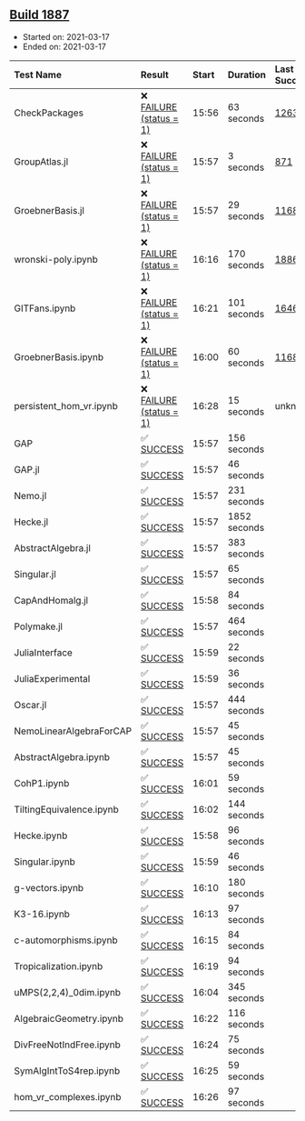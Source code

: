 ## [Build 1887](https://oscarci.mathematik.uni-kl.de/job/oscar-stable/1887/)

* Started on: 2021-03-17
* Ended on: 2021-03-17

| Test Name    | Result | Start | Duration | Last Success | First Failure |
|:-------------|:-------|:------|:---------|:-------------|:--------------|
| CheckPackages | ❌ [FAILURE (status = 1)](https://oscarci.mathematik.uni-kl.de/job/oscar-stable/1887/artifact/logs/build-1887/CheckPackages.log) | 15:56 | 63 seconds | [1263](https://oscarci.mathematik.uni-kl.de/job/oscar-stable/1263/) | [1264](https://oscarci.mathematik.uni-kl.de/job/oscar-stable/1264/) |
| GroupAtlas.jl | ❌ [FAILURE (status = 1)](https://oscarci.mathematik.uni-kl.de/job/oscar-stable/1887/artifact/logs/build-1887/GroupAtlas.jl.log) | 15:57 | 3 seconds | [871](https://oscarci.mathematik.uni-kl.de/job/oscar-stable/871/) | [872](https://oscarci.mathematik.uni-kl.de/job/oscar-stable/872/) |
| GroebnerBasis.jl | ❌ [FAILURE (status = 1)](https://oscarci.mathematik.uni-kl.de/job/oscar-stable/1887/artifact/logs/build-1887/GroebnerBasis.jl.log) | 15:57 | 29 seconds | [1168](https://oscarci.mathematik.uni-kl.de/job/oscar-stable/1168/) | [1169](https://oscarci.mathematik.uni-kl.de/job/oscar-stable/1169/) |
| wronski-poly.ipynb | ❌ [FAILURE (status = 1)](https://oscarci.mathematik.uni-kl.de/job/oscar-stable/1887/artifact/logs/build-1887/wronski-poly.ipynb.log) | 16:16 | 170 seconds | [1886](https://oscarci.mathematik.uni-kl.de/job/oscar-stable/1886/) | [1887](https://oscarci.mathematik.uni-kl.de/job/oscar-stable/1887/) |
| GITFans.ipynb | ❌ [FAILURE (status = 1)](https://oscarci.mathematik.uni-kl.de/job/oscar-stable/1887/artifact/logs/build-1887/GITFans.ipynb.log) | 16:21 | 101 seconds | [1646](https://oscarci.mathematik.uni-kl.de/job/oscar-stable/1646/) | [1647](https://oscarci.mathematik.uni-kl.de/job/oscar-stable/1647/) |
| GroebnerBasis.ipynb | ❌ [FAILURE (status = 1)](https://oscarci.mathematik.uni-kl.de/job/oscar-stable/1887/artifact/logs/build-1887/GroebnerBasis.ipynb.log) | 16:00 | 60 seconds | [1168](https://oscarci.mathematik.uni-kl.de/job/oscar-stable/1168/) | [1169](https://oscarci.mathematik.uni-kl.de/job/oscar-stable/1169/) |
| persistent_hom_vr.ipynb | ❌ [FAILURE (status = 1)](https://oscarci.mathematik.uni-kl.de/job/oscar-stable/1887/artifact/logs/build-1887/persistent_hom_vr.ipynb.log) | 16:28 | 15 seconds | unknown | unknown |
| GAP | ✅ [SUCCESS](https://oscarci.mathematik.uni-kl.de/job/oscar-stable/1887/artifact/logs/build-1887/GAP.log) | 15:57 | 156 seconds |  |  |
| GAP.jl | ✅ [SUCCESS](https://oscarci.mathematik.uni-kl.de/job/oscar-stable/1887/artifact/logs/build-1887/GAP.jl.log) | 15:57 | 46 seconds |  |  |
| Nemo.jl | ✅ [SUCCESS](https://oscarci.mathematik.uni-kl.de/job/oscar-stable/1887/artifact/logs/build-1887/Nemo.jl.log) | 15:57 | 231 seconds |  |  |
| Hecke.jl | ✅ [SUCCESS](https://oscarci.mathematik.uni-kl.de/job/oscar-stable/1887/artifact/logs/build-1887/Hecke.jl.log) | 15:57 | 1852 seconds |  |  |
| AbstractAlgebra.jl | ✅ [SUCCESS](https://oscarci.mathematik.uni-kl.de/job/oscar-stable/1887/artifact/logs/build-1887/AbstractAlgebra.jl.log) | 15:57 | 383 seconds |  |  |
| Singular.jl | ✅ [SUCCESS](https://oscarci.mathematik.uni-kl.de/job/oscar-stable/1887/artifact/logs/build-1887/Singular.jl.log) | 15:57 | 65 seconds |  |  |
| CapAndHomalg.jl | ✅ [SUCCESS](https://oscarci.mathematik.uni-kl.de/job/oscar-stable/1887/artifact/logs/build-1887/CapAndHomalg.jl.log) | 15:58 | 84 seconds |  |  |
| Polymake.jl | ✅ [SUCCESS](https://oscarci.mathematik.uni-kl.de/job/oscar-stable/1887/artifact/logs/build-1887/Polymake.jl.log) | 15:57 | 464 seconds |  |  |
| JuliaInterface | ✅ [SUCCESS](https://oscarci.mathematik.uni-kl.de/job/oscar-stable/1887/artifact/logs/build-1887/JuliaInterface.log) | 15:59 | 22 seconds |  |  |
| JuliaExperimental | ✅ [SUCCESS](https://oscarci.mathematik.uni-kl.de/job/oscar-stable/1887/artifact/logs/build-1887/JuliaExperimental.log) | 15:59 | 36 seconds |  |  |
| Oscar.jl | ✅ [SUCCESS](https://oscarci.mathematik.uni-kl.de/job/oscar-stable/1887/artifact/logs/build-1887/Oscar.jl.log) | 15:57 | 444 seconds |  |  |
| NemoLinearAlgebraForCAP | ✅ [SUCCESS](https://oscarci.mathematik.uni-kl.de/job/oscar-stable/1887/artifact/logs/build-1887/NemoLinearAlgebraForCAP.log) | 15:57 | 45 seconds |  |  |
| AbstractAlgebra.ipynb | ✅ [SUCCESS](https://oscarci.mathematik.uni-kl.de/job/oscar-stable/1887/artifact/logs/build-1887/AbstractAlgebra.ipynb.log) | 15:57 | 45 seconds |  |  |
| CohP1.ipynb | ✅ [SUCCESS](https://oscarci.mathematik.uni-kl.de/job/oscar-stable/1887/artifact/logs/build-1887/CohP1.ipynb.log) | 16:01 | 59 seconds |  |  |
| TiltingEquivalence.ipynb | ✅ [SUCCESS](https://oscarci.mathematik.uni-kl.de/job/oscar-stable/1887/artifact/logs/build-1887/TiltingEquivalence.ipynb.log) | 16:02 | 144 seconds |  |  |
| Hecke.ipynb | ✅ [SUCCESS](https://oscarci.mathematik.uni-kl.de/job/oscar-stable/1887/artifact/logs/build-1887/Hecke.ipynb.log) | 15:58 | 96 seconds |  |  |
| Singular.ipynb | ✅ [SUCCESS](https://oscarci.mathematik.uni-kl.de/job/oscar-stable/1887/artifact/logs/build-1887/Singular.ipynb.log) | 15:59 | 46 seconds |  |  |
| g-vectors.ipynb | ✅ [SUCCESS](https://oscarci.mathematik.uni-kl.de/job/oscar-stable/1887/artifact/logs/build-1887/g-vectors.ipynb.log) | 16:10 | 180 seconds |  |  |
| K3-16.ipynb | ✅ [SUCCESS](https://oscarci.mathematik.uni-kl.de/job/oscar-stable/1887/artifact/logs/build-1887/K3-16.ipynb.log) | 16:13 | 97 seconds |  |  |
| c-automorphisms.ipynb | ✅ [SUCCESS](https://oscarci.mathematik.uni-kl.de/job/oscar-stable/1887/artifact/logs/build-1887/c-automorphisms.ipynb.log) | 16:15 | 84 seconds |  |  |
| Tropicalization.ipynb | ✅ [SUCCESS](https://oscarci.mathematik.uni-kl.de/job/oscar-stable/1887/artifact/logs/build-1887/Tropicalization.ipynb.log) | 16:19 | 94 seconds |  |  |
| uMPS(2,2,4)_0dim.ipynb | ✅ [SUCCESS](https://oscarci.mathematik.uni-kl.de/job/oscar-stable/1887/artifact/logs/build-1887/uMPS-2-2-4-_0dim.ipynb.log) | 16:04 | 345 seconds |  |  |
| AlgebraicGeometry.ipynb | ✅ [SUCCESS](https://oscarci.mathematik.uni-kl.de/job/oscar-stable/1887/artifact/logs/build-1887/AlgebraicGeometry.ipynb.log) | 16:22 | 116 seconds |  |  |
| DivFreeNotIndFree.ipynb | ✅ [SUCCESS](https://oscarci.mathematik.uni-kl.de/job/oscar-stable/1887/artifact/logs/build-1887/DivFreeNotIndFree.ipynb.log) | 16:24 | 75 seconds |  |  |
| SymAlgIntToS4rep.ipynb | ✅ [SUCCESS](https://oscarci.mathematik.uni-kl.de/job/oscar-stable/1887/artifact/logs/build-1887/SymAlgIntToS4rep.ipynb.log) | 16:25 | 59 seconds |  |  |
| hom_vr_complexes.ipynb | ✅ [SUCCESS](https://oscarci.mathematik.uni-kl.de/job/oscar-stable/1887/artifact/logs/build-1887/hom_vr_complexes.ipynb.log) | 16:26 | 97 seconds |  |  |
